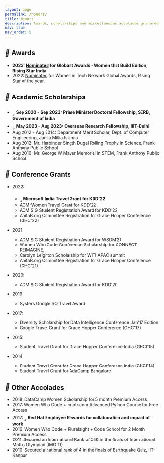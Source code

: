 ```yaml
---
layout: page
permalink: /honors/
title: honors
description: Awards, scholarships and miscellaneous accolades granered over the years.
nav: true
nav_order: 5
---
```


## <i style='font-size:24px' class='fas' style='color: green'>&#xf091;</i> Awards
* **2023: [Nominated](https://womenawards.globant.com/2023/RisingStar/SarahMasud) for Globant Awards - Women that Build Edition, Rising Star India**
* 2022: [Nominated](https://www.womentech.net/nominee/Sarah/Masud/79424) for Women in Tech Network Global Awards, Rising Star of the year.

## <i style='font-size:24px' class='fas' style='color: green'>&#xf091;</i> Academic Scholarships
* <i style='font-size:24px' class='fas' style='color: red'>&#xf005;</i> **Sep 2020 - Sep 2023: Prime Minister Doctoral Fellowship, SERB, Government of India**
* <i style='font-size:24px' class='fas' style='color: red'>&#xf005;</i> **May 2023 - Aug 2023: Overseas Research Fellowship, IIIT-Delhi**
* Aug 2012 - Aug 2014: Department Merit Scholar, Dept. of Computer Engineering, Jamia Millia Islamia
* Aug 2012: Mr. Harbinder Singth Dugal Rolling Trophy in Science, Frank Anthony Public School
* Aug 2010: Mr. George W Mayer Memorial in STEM, Frank Anthony Public School

## <i style='font-size:24px' class='fas' style='color: green'>&#xf559;</i> Conference Grants
* 2022: 
	* <i style='font-size:24px' class='fas' style='color: red'>&#xf005;</i> **Microsoft India Travel Grant for KDD'22**
	* ACM-Women Travel Grant for KDD'22
	* ACM SIG Student Registration Award for KDD’22
	* AnitaB.org Committee Registration for Grace Hopper Conference (GHC'22) 

* 2021: 
	* ACM SIG Student Registration Award for WSDM’21
	* Women Who Code Conference Scholarship for CONNECT REIMAGINE, 
	* Carolyn Leighton Scholarship for  WITI APAC summit
	* AnitaB.org Committee Registration for Grace Hopper Conference (GHC'21) 

* 2020: 
	* ACM SIG Student Registration Award for KDD’20

* 2019:
	* Systers Google I/O Travel Award

* 2017:
	* Diversity Scholarship for Data Intelligence Conference Jan'17 Edition
	* Google Travel Grant for Grace Hopper Conference (GHC'17)
* 2015:
	* Student Travel Grant for Grace Hopper Conference India (GHCI'15)

* 2014:
	* Student Travel Grant for Grace Hopper Conference India (GHCI'14)
	* Student Travel Grant for AdaCamp Bangalore

## <i style='font-size:24px' class='fas' style='color: green'>&#xf559;</i> Other Accolades
* 2018: DataCamp Women Scholarship for 5 month Premium Access
* 2017: Women Who Code + rmotr.com Advanced Python Course for Free Access
* 2017: <i style='font-size:24px' class='fas' style='color: red'>&#xf005;</i> **Red Hat Employee Rewards for collaboration and impact of work**
* 2016: Women Who Code + Pluralsight + Code School for 2 Month Premium Access
* 2011: Secured an International Rank of 586 in the finals of International Maths Olympiad (IMO'11)
* 2010: Secured a national rank of 4 in the finals of Earthquake Quiz, IIT-Kanpur